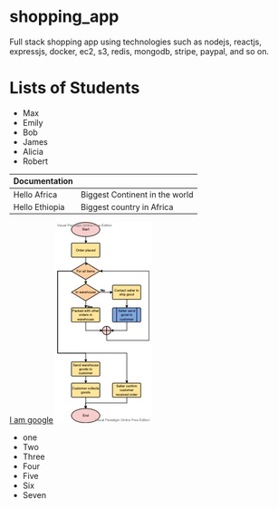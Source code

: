 # shopping_app
Full stack shopping app using technologies such as nodejs, reactjs, expressjs, docker, ec2, s3, redis, mongodb, stripe, paypal, and so on.

# Lists of Students
- Max
- Emily
- Bob
- James
- Alicia
- Robert

| Documentation   |                                 |
|-----------------|---------------------------------|
| Hello Africa    | Biggest Continent in the world  |
| Hello Ethiopia  | Biggest country in Africa    |

[I am google](https://google.com)
![Camera](./readMeImages/OnlineShoppingProcess.jpg "The whole")

* one
* Two
* Three
* Four
* Five
* Six
* Seven

